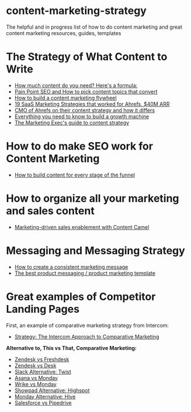 # content-marketing-strategy
The helpful and in progress list of how to do content marketing and great content marketing resources, guides, templates

# The Strategy of What Content to Write

* [How much content do you need? Here's a formula:](https://www.convinceandconvert.com/content-marketing/how-much-content-do-you-need-heres-a-formula/)
* [Pain Point SEO and How to pick content topics that convert](https://growandconvert.com/content-marketing/seo-content-conversions/)
* [How to build a content marketing flywheel](https://www.kevin-indig.com/how-to-build-a-content-marketing-flywheel-for-saas-startups/)
* [19 SaaS Marketing Strategies that worked for Ahrefs, $40M ARR](https://saashacker.co/saas-marketing/)
* [CMO of Ahrefs on their content strategy and how it differs](https://youtu.be/hICLoEtVEDw)
* [Everything you need to know to build a growth machine](https://www.alexbirkett.com/content-marketing-strategy/)
* [The Marketing Exec's guide to content strategy](https://www.animalz.co/blog/content-strategy-for-executives/)

# How to do make SEO work for Content Marketing
* [How to build content for every stage of the funnel](https://www.yesoptimist.com/saas-seo-strategy/)

# How to organize all your marketing and sales content
* [Marketing-driven sales enablement with Content Camel](https://contentcamel.io)

# Messaging and Messaging Strategy
* [How to create a consistent marketing message](https://www.contentcamel.io/blog/how-to-create-a-consistent-marketing-message)
* [The best product messaging / product marketing template](https://www.contentcamel.io/blog/the-best-product-messaging-template)

# Great examples of Competitor Landing Pages
First, an example of comparative marketing strategy from Intercom:
* [Strategy: The Intercom Approach to Comparative Marketing](https://www.intercom.com/blog/videos/comparative-marketing/)

**Alternative to, This vs That, Comparative Marketing:**

* [Zendesk vs Freshdesk](https://freshdesk.com/compare-helpdesks/zendesk-vs-freshdesk)
* [Zendesk vs Desk](https://www.zendesk.com/zendesk-vs-desk/)
* [Slack Alternative: Twist](https://twist.com/slack-alternative?lang=en)
* [Asana vs Monday](https://asana.com/go/asana-vs-monday-compare)
* [Wrike vs Monday](https://try.wrike.com/wrike-vs-monday/)
* [Showpad Alternative: Highspot](https://www.highspot.com/showpad-alternatives/)
* [Monday Alternative: Hive](https://hive.com/compare/monday-alternative/)
* [Salesforce vs Pipedrive](https://www.pipedrive.com/en/crm-software-comparison/salesforce-vs-pipedrive)
